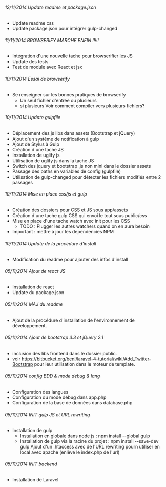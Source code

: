 ###### 12/11/2014 Update readme et package.json
- Update readme css
- Update package.json pour intégrer gulp-changed

###### 11/11/2014 BROWSERIFY MARCHE ENFIN !!!!!
- Intégration d'une nouvelle tache pour browserifier les JS
- Update des tests
- Test de module avec React et jsx
    
###### 10/11/2014 Essai de browserify
- Se renseigner sur les bonnes pratiques de browserify
    - Un seul fichier d'entrée ou plusieurs
    - si plusieurs Voir comment compiler vers plusieurs fichiers?
    
###### 10/11/2014 Update gulpfile
- Déplacement des js libs dans assets (Bootstrap et jQuery)
- Ajout d'un système de notification à gulp
- Ajout de Stylus à Gulp
- Création d'une tache JS
- Installation de uglify js
- Utilisation de uglify js dans la tache JS
- Switch des jquery et bootstrap .js non mini dans le dossier assets
- Passage des paths en variables de config (gulpfile)
- Utilisation de gulp-changed pour détecter les fichiers modifiés entre 2 passages

###### 10/11/2014 Mise en place css/js et gulp
- Création des dossiers pour CSS et JS sous app/assets
- Création d'une tache gulp CSS qui envoi le tout sous public/css
- Mise en place d'une tache watch avec init pour les CSS
    - TODO : Plugger les autres watchers quand on en aura besoin
- Important : mettre à jour les dependencies NPM

###### 10/11/2014 Update de la procédure d'install
- Modification du readme pour ajouter des infos d'install

###### 05/11/2014 Ajout de react JS
- Installation de react
- Update du package.json

###### 05/11/2014 MAJ du readme
- Ajout de la procédure d'installation de l'environnement de développement.

###### 05/11/2014 Ajout de bootstrap 3.3 et jQuery 2.1
- inclusion des libs frontend dans le dossier public.
- voir https://bitbucket.org/beni/laravel-4-tutorial/wiki/Add_Twitter-Bootstrap pour leur utilisation dans le moteur de template.

###### 05/11/2014 config BDD & mode debug & lang
- Configuration des langues
- Configuration du mode débug dans app.php
- Configuration de la base de données dans database.php

###### 05/11/2014 INIT gulp JS et URL rewriting
- Installation de gulp
	- Installation en globale dans node js : npm install --global gulp
	- Installation de gulp via la racine du projet : npm install --save-dev gulp
Ajout d'un .htaccess avec de l'URL rewriting pourn utiliser en local avec apache (enlève le index.php de l'url)

###### 05/11/2014 INIT backend
- Installation de Laravel
